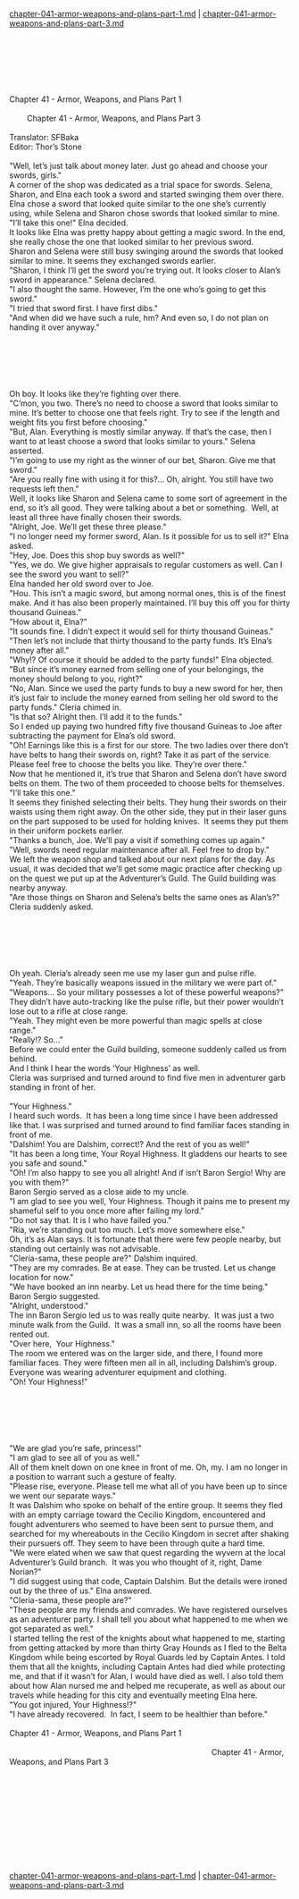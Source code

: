 [chapter-041-armor-weapons-and-plans-part-1.md](./chapter-041-armor-weapons-and-plans-part-1.md) | [chapter-041-armor-weapons-and-plans-part-3.md](./chapter-041-armor-weapons-and-plans-part-3.md) <br/>
<br/>
<br/>
<br/>
<br/>
<br/>
<br/>
<br/>
Chapter 41 - Armor, Weapons, and Plans Part 1<br/>
                                                                                                                                        Chapter 41 - Armor, Weapons, and Plans Part 3<br/>
<br/>
Translator: SFBaka<br/>
Editor: Thor’s Stone<br/>
<br/>
"Well, let’s just talk about money later. Just go ahead and choose your swords, girls."<br/>
A corner of the shop was dedicated as a trial space for swords. Selena, Sharon, and Elna each took a sword and started swinging them over there.   Elna chose a sword that looked quite similar to the one she’s currently using, while Selena and Sharon chose swords that looked similar to mine.  <br/>
"I’ll take this one!" Elna decided.<br/>
It looks like Elna was pretty happy about getting a magic sword. In the end, she really chose the one that looked similar to her previous sword.<br/>
Sharon and Selena were still busy swinging around the swords that looked similar to mine. It seems they exchanged swords earlier. <br/>
"Sharon, I think I’ll get the sword you’re trying out. It looks closer to Alan’s sword in appearance." Selena declared.  <br/>
"I also thought the same. However, I’m the one who’s going to get this sword."<br/>
"I tried that sword first. I have first dibs."<br/>
"And when did we have such a rule, hm? And even so, I do not plan on handing it over anyway."<br/>
<br/>
<br/>
<br/>
<br/>
<br/>
<br/>
Oh boy. It looks like they’re fighting over there.<br/>
"C’mon, you two. There’s no need to choose a sword that looks similar to mine. It’s better to choose one that feels right. Try to see if the length and weight fits you first before choosing."<br/>
"But, Alan. Everything is mostly similar anyway. If that’s the case, then I want to at least choose a sword that looks similar to yours." Selena asserted. <br/>
"I’m going to use my right as the winner of our bet, Sharon. Give me that sword."<br/>
"Are you really fine with using it for this?… Oh, alright. You still have two requests left then."<br/>
Well, it looks like Sharon and Selena came to some sort of agreement in the end, so it’s all good. They were talking about a bet or something.  Well, at least all three have finally chosen their swords.<br/>
"Alright, Joe. We’ll get these three please."<br/>
"I no longer need my former sword, Alan. Is it possible for us to sell it?" Elna asked.<br/>
"Hey, Joe. Does this shop buy swords as well?"<br/>
"Yes, we do. We give higher appraisals to regular customers as well. Can I see the sword you want to sell?"<br/>
Elna handed her old sword over to Joe. <br/>
"Hou. This isn’t a magic sword, but among normal ones, this is of the finest make. And it has also been properly maintained. I’ll buy this off you for thirty thousand Guineas."<br/>
"How about it, Elna?"<br/>
"It sounds fine. I didn’t expect it would sell for thirty thousand Guineas."<br/>
"Then let’s not include that thirty thousand to the party funds. It’s Elna’s money after all." <br/>
"Why!? Of course it should be added to the party funds!" Elna objected.<br/>
"But since it’s money earned from selling one of your belongings, the money should belong to you, right?"<br/>
"No, Alan. Since we used the party funds to buy a new sword for her, then it’s just fair to include the money earned from selling her old sword to the party funds." Cleria chimed in. <br/>
"Is that so? Alright then. I’ll add it to the funds."<br/>
So I ended up paying two hundred fifty five thousand Guineas to Joe after subtracting the payment for Elna’s old sword.  <br/>
"Oh! Earnings like this is a first for our store. The two ladies over there don’t have belts to hang their swords on, right? Take it as part of the service. Please feel free to choose the belts you like. They’re over there."<br/>
Now that he mentioned it, it’s true that Sharon and Selena don’t have sword belts on them. The two of them proceeded to choose belts for themselves. <br/>
"I’ll take this one."<br/>
It seems they finished selecting their belts. They hung their swords on their waists using them right away. On the other side, they put in their laser guns on the part supposed to be used for holding knives.  It seems they put them in their uniform pockets earlier. <br/>
"Thanks a bunch, Joe. We’ll pay a visit if something comes up again."<br/>
"Well, swords need regular maintenance after all. Feel free to drop by."<br/>
We left the weapon shop and talked about our next plans for the day. As usual, it was decided that we’ll get some magic practice after checking up on the quest we put up at the Adventurer’s Guild. The Guild building was nearby anyway. <br/>
"Are those things on Sharon and Selena’s belts the same ones as Alan’s?" Cleria suddenly asked.<br/>
<br/>
<br/>
<br/>
<br/>
<br/>
<br/>
Oh yeah. Cleria’s already seen me use my laser gun and pulse rifle. <br/>
"Yeah. They’re basically weapons issued in the military we were part of."<br/>
"Weapons… So your military possesses a lot of these powerful weapons?" <br/>
They didn’t have auto-tracking like the pulse rifle, but their power wouldn’t lose out to a rifle at close range.<br/>
"Yeah. They might even be more powerful than magic spells at close range."<br/>
"Really!? So…"<br/>
Before we could enter the Guild building, someone suddenly called us from behind.<br/>
And I think I hear the words ‘Your Highness’ as well.<br/>
Cleria was surprised and turned around to find five men in adventurer garb standing in front of her. <br/>
<br/>
"Your Highness."<br/>
I heard such words.  It has been a long time since I have been addressed like that. I was surprised and turned around to find familiar faces standing in front of me. <br/>
"Dalshim! You are Dalshim, correct!? And the rest of you as well!"<br/>
"It has been a long time, Your Royal Highness. It gladdens our hearts to see you safe and sound."<br/>
"Oh! I’m also happy to see you all alright! And if isn’t Baron Sergio! Why are you with them?"<br/>
Baron Sergio served as a close aide to my uncle.<br/>
"I am glad to see you well, Your Highness. Though it pains me to present my shameful self to you once more after failing my lord."<br/>
"Do not say that. It is I who have failed you."<br/>
"Ria, we’re standing out too much. Let’s move somewhere else."<br/>
Oh, it’s as Alan says. It is fortunate that there were few people nearby, but standing out certainly was not advisable. <br/>
"Cleria-sama, these people are?" Dalshim inquired.<br/>
"They are my comrades. Be at ease. They can be trusted. Let us change location for now."<br/>
"We have booked an inn nearby. Let us head there for the time being." Baron Sergio suggested. <br/>
"Alright, understood."<br/>
The inn Baron Sergio led us to was really quite nearby.  It was just a two minute walk from the Guild.  It was a small inn, so all the rooms have been rented out.<br/>
"Over here,  Your Highness."<br/>
The room we entered was on the larger side, and there, I found more familiar faces. They were fifteen men all in all, including Dalshim’s group.  Everyone was wearing adventurer equipment and clothing. <br/>
"Oh! Your Highness!"<br/>
<br/>
<br/>
<br/>
<br/>
<br/>
<br/>
"We are glad you’re safe, princess!"<br/>
"I am glad to see all of you as well."<br/>
All of them knelt down on one knee in front of me. Oh, my. I am no longer in a position to warrant such a gesture of fealty. <br/>
"Please rise, everyone. Please tell me what all of you have been up to since we went our separate ways."<br/>
It was Dalshim who spoke on behalf of the entire group. It seems they fled with an empty carriage toward the Cecilio Kingdom, encountered and fought adventurers who seemed to have been sent to pursue them, and searched for my whereabouts in the Cecilio Kingdom in secret after shaking their pursuers off. They seem to have been through quite a hard time. <br/>
"We were elated when we saw that quest regarding the wyvern at the local Adventurer’s Guild branch.  It was you who thought of it, right, Dame Norian?"<br/>
"I did suggest using that code, Captain Dalshim. But the details were ironed out by the three of us." Elna answered. <br/>
"Cleria-sama, these people are?"<br/>
"These people are my friends and comrades. We have registered ourselves as an adventurer party. I shall tell you about what happened to me when we got separated as well."<br/>
I started telling the rest of the knights about what happened to me, starting from getting attacked by more than thirty Gray Hounds as I fled to the Belta Kingdom while being escorted by Royal Guards led by Captain Antes. I told them that all the knights, including Captain Antes had died while protecting me, and that if it wasn’t for Alan, I would have died as well. I also told them about how Alan nursed me and helped me recuperate, as well as about our travels while heading for this city and eventually meeting Elna here.  <br/>
"You got injured, Your Highness!?" <br/>
"I have already recovered.  In fact, I seem to be healthier than before." <br/>
<br/>
Chapter 41 - Armor, Weapons, and Plans Part 1<br/>
                                                                                                                                        Chapter 41 - Armor, Weapons, and Plans Part 3<br/>
<br/>
<br/>
<br/>
<br/>
<br/>
<br/>
<br/>
<br/>
<br/>
<br/> <br/>
[chapter-041-armor-weapons-and-plans-part-1.md](./chapter-041-armor-weapons-and-plans-part-1.md) | [chapter-041-armor-weapons-and-plans-part-3.md](./chapter-041-armor-weapons-and-plans-part-3.md) <br/>
